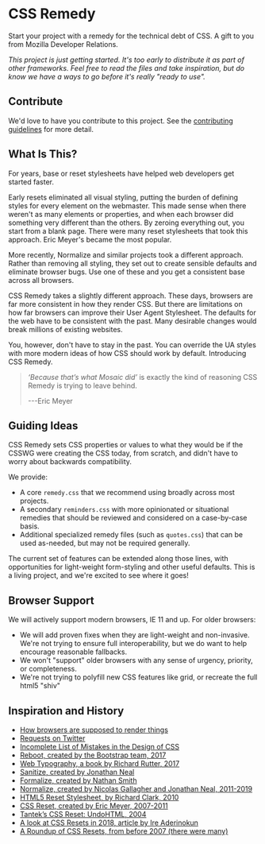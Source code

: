 # CSS Remedy

Start your project with a remedy for the technical debt of CSS.
A gift to you from Mozilla Developer Relations.

_This project is just getting started. It's too early to distribute it as part of other frameworks. Feel free to read the files and take inspiration, but do know we have a ways to go before it's really "ready to use"._


## Contribute

We'd love to have you contribute to this project.
See the [contributing guidelines](CONTRIBUTING.md) for more detail.


## What Is This?

For years, base or reset stylesheets have helped web developers get started faster.

Early resets eliminated all visual styling, putting the burden of defining styles for every element on the webmaster. This made sense when there weren't as many elements or  properties, and when each browser did something very different than the others. By zeroing everything out, you start from a blank page. There were many reset stylesheets that took this approach. Eric Meyer's became the most popular.

More recently, Normalize and similar projects took a different approach. Rather than removing all styling, they set out to create sensible defaults and eliminate browser bugs. Use one of these and you get a consistent base across all browsers.

CSS Remedy takes a slightly different approach. These days, browsers are far more consistent in how they render CSS. But there are limitations on how far browsers can improve their User Agent Stylesheet. The defaults for the web have to be consistent with the past. Many desirable changes would break millions of existing websites.

You, however, don't have to stay in the past. You can override the UA styles with more modern ideas of how CSS should work by default. Introducing CSS Remedy.

> *‘Because that’s what Mosaic did’* is exactly the kind of reasoning CSS Remedy is trying to leave behind.
>
> ---Eric Meyer

## Guiding Ideas

CSS Remedy sets CSS properties or values to what they would be if the CSSWG were creating the CSS today, from scratch, and didn't have to worry about backwards compatibility.

We provide:
- A core `remedy.css` that we recommend using broadly across most projects.
- A secondary `reminders.css` with more opinionated or situational remedies that should be reviewed and considered on a case-by-case basis.
- Additional specialized remedy files (such as `quotes.css`) that can be used as-needed, but may not be required generally.

The current set of features can be extended along those lines, with opportunities for light-weight form-styling and other useful defaults. This is a living project, and we're excited to see where it goes!

## Browser Support

We will actively support modern browsers, IE 11 and up. For older browsers:

- We will add proven fixes when they are light-weight and non-invasive. We're not trying to ensure full interoperability, but we do want to help encourage reasonable fallbacks.
- We won't "support" older browsers with any sense of urgency, priority, or completeness.
- We're not trying to polyfill new CSS features like grid, or recreate the full html5 "shiv"

## Inspiration and History

* [How browsers are supposed to render things](https://html.spec.whatwg.org/multipage/rendering.html)
* [Requests on Twitter](https://twitter.com/jensimmons/status/1082396940237750272)
* [Incomplete List of Mistakes in the Design of CSS](https://wiki.csswg.org/ideas/mistakes)
* [Reboot, created by the Bootstrap team, 2017](https://getbootstrap.com/docs/4.0/content/reboot)
* [Web Typography, a book by Richard Rutter, 2017](http://book.webtypography.net)
* [Sanitize, created by Jonathan Neal](https://csstools.github.io/sanitize.css)
* [Formalize, created by Nathan Smith](https://formalize.me)
* [Normalize, created by Nicolas Gallagher and Jonathan Neal, 2011-2019](http://necolas.github.io/normalize.css)
* [HTML5 Reset Stylesheet, by Richard Clark, 2010](http://html5doctor.com/html-5-reset-stylesheet)
* [CSS Reset, created by Eric Meyer, 2007-2011](https://meyerweb.com/eric/tools/css/reset)
* [Tantek’s CSS Reset: UndoHTML, 2004](http://tantek.com/log/2004/undohtml.css)
* [A look at CSS Resets in 2018, article by Ire Aderinokun](https://bitsofco.de/a-look-at-css-resets-in-2018)
* [A Roundup of CSS Resets, from before 2007 (there were many)](https://perishablepress.com/a-killer-collection-of-global-css-reset-styles)

